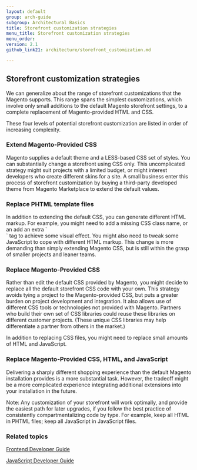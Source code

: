 ```yaml
---
layout: default
group: arch-guide
subgroup: Architectural Basics
title: Storefront customization strategies
menu_title: Storefront customization strategies
menu_order: 
version: 2.1
github_link21: architecture/storefront_customization.md

---
```


<h2>Storefront customization strategies</h2>

We can generalize about the range of storefront customizations that the Magento supports. This range spans the simplest customizations, which involve only small additions to the default Magento storefront settings, to a complete replacement of Magento-provided HTML and CSS. 

These four levels of potential storefront customization are listed in order of increasing complexity. 

<h3>Extend Magento-Provided CSS</h3>
Magento supplies a default theme and a LESS-based CSS set of styles. You can substantially change a storefront using CSS only.  This uncomplicated strategy might suit projects with a limited budget, or might interest developers who create different skins for a site. A small business enter this process of storefront customization by buying a third-party developed theme from Magento Marketplace to extend the default values.

<h3>Replace PHTML template files</h3>
In addition to extending the default CSS, you can generate different HTML markup. For example, you might need to add a missing CSS class name, or an add an extra `<div>` tag to achieve some visual effect. You might also need to tweak some JavaScript to cope with different HTML markup. This change is more demanding than simply extending Magento CSS, but is still within the grasp of smaller projects and leaner teams.

<h3>Replace Magento-Provided CSS</h3>
Rather than edit the default CSS provided by Magento, you might decide to replace all the default storefront CSS code with your own. This strategy avoids tying a project to the Magento-provided CSS, but puts a greater burden on project development and integration. It also allows use of different CSS tools or technologies not provided with Magento. Partners who build their own set of CSS libraries could reuse these libraries on different customer projects. (These unique CSS libraries may help differentiate a partner from others in the market.) 

In addition to replacing CSS files, you might need to replace small amounts of HTML and JavaScript.


<h3>Replace Magento-Provided CSS, HTML, and JavaScript</h3>
Delivering a sharply different shopping experience than the default Magento installation provides is a more substantial task. However, the tradeoff might be a more complicated experience integrating additional extensions into your installation in the future. 

<div class="bs-callout bs-callout-info" id="info">
  <p>Note: Any customization of your storefront will work optimally, and provide the easiest path for later upgrades, if you follow the best practice of consistently compartmentalizing code by type. For example, keep all HTML in PHTML files; keep all JavaScript in JavaScript files.</p>
</div>

<h3>Related topics</h3>

<a href="{{ site.gdeurl21 }}frontend-dev-guide/bk-frontend-dev-guide.html">Frontend Developer Guide</a>


<a href="{{ site.gdeurl21 }}javascript-dev-guide/bk-javascript-dev-guide.html">JavaScript Developer Guide</a>



